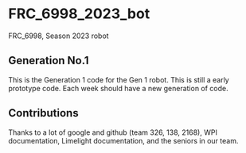 # FRC_6998_2023_bot
 FRC_6998, Season 2023 robot

## Generation No.1
This is the Generation 1 code for the Gen 1 robot. This is still a early prototype code. Each week should have a new generation of code.

## Contributions
Thanks to a lot of google and github (team 326, 138, 2168), WPI documentation, Limelight documentation, and the seniors in our team.